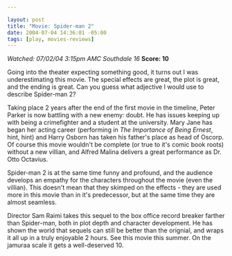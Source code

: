 ```yaml
--- 

layout: post
title: "Movie: Spider-man 2"
date: 2004-07-04 14:36:01 -05:00
tags: [play, movies-reviews]
---
```

<em>Watched: 07/02/04 3:15pm AMC Southdale 16</em>
<strong>Score: 10</strong>

Going into the theater expecting something good, it turns out I was underestimating this movie.  The special effects are great, the plot is great, and the ending is great.  Can you guess what adjective I would use to describe Spider-man 2?

Taking place 2 years after the end of the first movie in the timeline, Peter Parker is now battling with a new enemy: doubt.  He has issues keeping up with being a crimefighter and a student at the university.  Mary Jane has began her acting career (performing in <em>The Importance of Being Ernest</em>, hint, hint) and Harry Osborn has taken his father's place as head of Oscorp.  Of course this movie wouldn't be complete (or true to it's comic book roots) without a new villian, and Alfred Malina delivers a great performance as Dr. Otto Octavius.

Spider-man 2 is at the same time funny and profound, and the audience develops an empathy for the characters throughout the movie (even the villian).  This doesn't mean that they skimped on the effects - they are used more in this movie than in it's predecessor, but at the same time they are almost seamless.

Director Sam Raimi takes this sequel to the box office record breaker farther than Spider-man, both in plot depth and character development.  He has shown the world that sequels can still be better than the orignial, and wraps it all up in a truly enjoyable 2 hours.  See this movie this summer.  On the jamuraa scale it gets a well-deserved 10.
